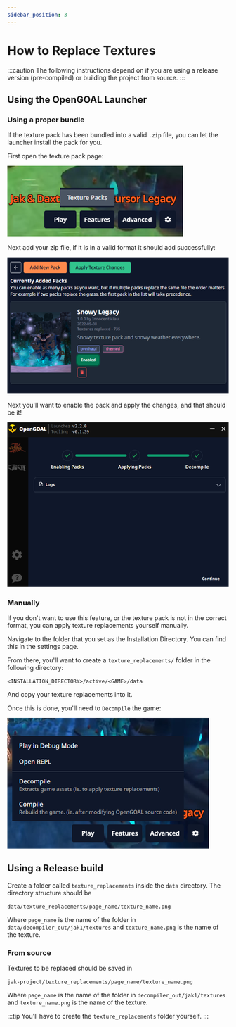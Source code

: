 ```yaml
---
sidebar_position: 3
---
```


# How to Replace Textures

:::caution
The following instructions depend on if you are using a release version (pre-compiled) or building the project from source.
:::


## Using the OpenGOAL Launcher

### Using a proper bundle

If the texture pack has been bundled into a valid `.zip` file, you can let the launcher install the pack for you.

First open the texture pack page:

![](./img/texture-pack-menu.png)

Next add your zip file, if it is in a valid format it should add successfully:

![](./img/texture-pack-add-new.png)

Next you'll want to enable the pack and apply the changes, and that should be it!

![](./img/texture-pack-apply.png)


### Manually

If you don't want to use this feature, or the texture pack is not in the correct format, you can apply texture replacements yourself manually.

Navigate to the folder that you set as the Installation Directory.  You can find this in the settings page.

From there, you'll want to create a `texture_replacements/` folder in the following directory:

```
<INSTALLATION_DIRECTORY>/active/<GAME>/data
```

And copy your texture replacements into it.

Once this is done, you'll need to `Decompile` the game:

![](./img/decompile-game.png)

## Using a Release build

Create a folder called `texture_replacements` inside the `data` directory. The directory structure should be

```
data/texture_replacements/page_name/texture_name.png
```

Where `page_name` is the name of the folder in `data/decompiler_out/jak1/textures` and `texture_name.png` is the name of the texture.

### From source

Textures to be replaced should be saved in

```
jak-project/texture_replacements/page_name/texture_name.png
```

Where `page_name` is the name of the folder in `decompiler_out/jak1/textures` and `texture_name.png` is the name of the texture.

:::tip
You'll have to create the `texture_replacements` folder yourself.
:::

